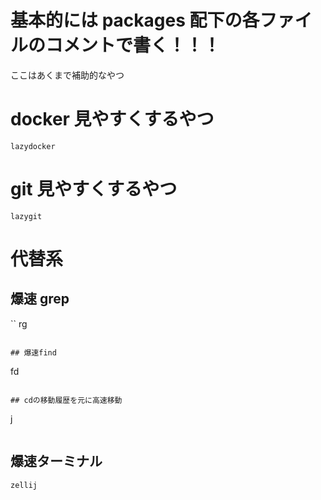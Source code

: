 # 基本的には packages 配下の各ファイルのコメントで書く！！！

ここはあくまで補助的なやつ

# docker 見やすくするやつ

```
lazydocker
```

# git 見やすくするやつ

```
lazygit
```

# 代替系

## 爆速 grep

``
rg

```

## 爆速find

```

fd

```

## cdの移動履歴を元に高速移動
```

j

```

```

## 爆速ターミナル

```
zellij
```
